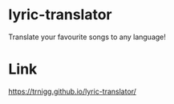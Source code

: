 # lyric-translator
Translate your favourite songs to any language!
# Link
https://trnigg.github.io/lyric-translator/
